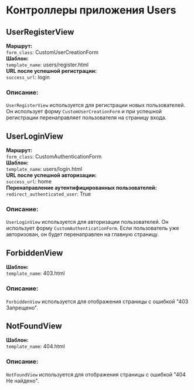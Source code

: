 # Контроллеры приложения Users

## UserRegisterView

**Маршрут:**  
`form_class`: CustomUserCreationForm  
**Шаблон:**  
`template_name`: users/register.html  
**URL после успешной регистрации:**  
`success_url`: login

### Описание:
`UserRegisterView` используется для регистрации новых пользователей. Он использует форму `CustomUserCreationForm` и при успешной регистрации перенаправляет пользователя на страницу входа.

## UserLoginView

**Маршрут:**  
`form_class`: CustomAuthenticationForm  
**Шаблон:**  
`template_name`: users/login.html  
**URL после успешной авторизации:**  
`success_url`: home  
**Перенаправление аутентифицированных пользователей:**  
`redirect_authenticated_user`: True

### Описание:
`UserLoginView` используется для авторизации пользователей. Он использует форму `CustomAuthenticationForm`. Если пользователь уже авторизован, он будет перенаправлен на главную страницу.

## ForbiddenView

**Шаблон:**  
`template_name`: 403.html

### Описание:
`ForbiddenView` используется для отображения страницы с ошибкой "403 Запрещено".

## NotFoundView

**Шаблон:**  
`template_name`: 404.html

### Описание:
`NotFoundView` используется для отображения страницы с ошибкой "404 Не найдено".
